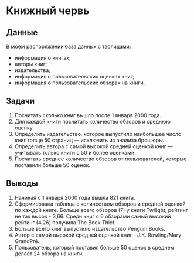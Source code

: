 # Книжный червь

## Данные
В моем распоряжении база данных с таблицами:
- информация о книгах;
- авторы книг;
- издательства;
- информация о пользовательских оценках книг;
- информация о пользовательских обзорах на книги.

## Задачи
1. Посчитать сколько книг вышло после 1 января 2000 года.
2. Для каждой книги посчитать количество обзоров и среднюю оценку.
3. Определить издательство, которое выпустило наибольшее число книг толще 50 страниц — исключить из анализа брошюры.
4. Определить автора с самой высокой средней оценкой книг — учитывать только книги с 50 и более оценками.
5. Посчитать среднее количество обзоров от пользователей, которые поставили больше 50 оценок.  

## Выводы
1. Начиная с 1 января 2000 года вышла 821 книга.
2. Сформирована таблица с количеством обзоров и средней оценкой по каждой книге. Больше всего обзоров (7) у книги Twilight, рейтинг не так высок - 3,66. Среди книг с 6 обзорами самый высокий рейтинг (4,26) получила The Book Thief.
3. Больше всего книг выпустило издательство Penguin Books.
4. Автор с самой высокой средней оценкой книг - J.K. Rowling/Mary GrandPré.
5. Пользователь, который поставил больше 50 оценок в среднем делает 24 обзора на книги.
